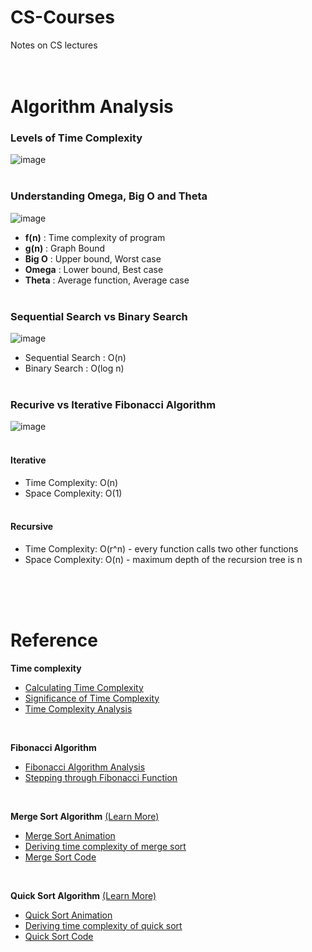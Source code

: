 # CS-Courses
Notes on CS lectures
</br></br></br>



# Algorithm Analysis
### Levels of Time Complexity 
![image](https://github.com/juho-creator/CS-Courses/assets/72856990/b893c367-a1f3-4b20-9533-3184c2b215f7)
</br></br>



### Understanding Omega, Big O and Theta
![image](https://github.com/juho-creator/CS-Courses/assets/72856990/31eb3832-7c89-4543-99ed-8ae3b3597dcb)
- **f(n)** : Time complexity of program
- **g(n)** : Graph Bound
- **Big O** : Upper bound, Worst case
- **Omega**  : Lower bound, Best case
- **Theta** : Average function, Average case
</br></br>



### Sequential Search vs Binary Search
![image](https://github.com/juho-creator/CS-Courses/assets/72856990/f718afd1-62c9-465a-ba43-2e0e966f1a0b)
- Sequential Search : O(n)
- Binary Search : O(log n)
</br></br>

### Recurive vs Iterative Fibonacci Algorithm
![image](https://github.com/juho-creator/CS-Courses/assets/72856990/2b75cf2c-3cb6-40d9-a744-7ca3105f4169)
</br></br>

#### Iterative
- Time Complexity: O(n) 
- Space Complexity: O(1)
</br></br>

#### Recursive
- Time Complexity: O(r^n) - every function calls two other functions
- Space Complexity: O(n) - maximum depth of the recursion tree is n


</br></br></br>

# Reference
**Time complexity**
- [Calculating Time Complexity](https://www.youtube.com/watch?v=KXAbAa1mieU)
- [Significance of Time Complexity](https://www.youtube.com/watch?v=BiclygL5dXo)
- [Time Complexity Analysis](https://www.youtube.com/watch?v=jbJd7gzefq0)
</br> 


**Fibonacci Algorithm**
- [Fibonacci Algorithm Analysis](https://www.geeksforgeeks.org/program-for-nth-fibonacci-number/)
- [Stepping through Fibonacci Function](https://www.youtube.com/watch?v=zg-ddPbzcKM)
</br> 


**Merge Sort Algorithm** [(Learn More)](https://www.geeksforgeeks.org/time-and-space-complexity-analysis-of-merge-sort/)
- [Merge Sort Animation](https://www.youtube.com/watch?v=4VqmGXwpLqc)
- [Deriving time complexity of merge sort](https://www.youtube.com/watch?v=g1AwUYauqgg)
- [Merge Sort Code](https://www.youtube.com/watch?v=LeWuki7AQLo)
</br>

**Quick Sort Algorithm** [(Learn More)](https://www.geeksforgeeks.org/quick-sort/)
- [Quick Sort Animation](https://www.youtube.com/watch?v=Hoixgm4-P4M)
- [Deriving time complexity of quick sort](https://www.youtube.com/watch?v=-qOVVRIZzao)
- [Quick Sort Code](https://www.youtube.com/watch?v=0jDiBM68NGU)
